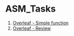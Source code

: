 # ASM_Tasks

1. [Overleaf - Simple function](https://github.com/MnprtBains/Extras/blob/main/Function%20Overleaf-%20Trigonometry.pdf)
2. [Overleaf - Review](https://github.com/MnprtBains/Extras/blob/main/Overleaf%20-%20Review)
